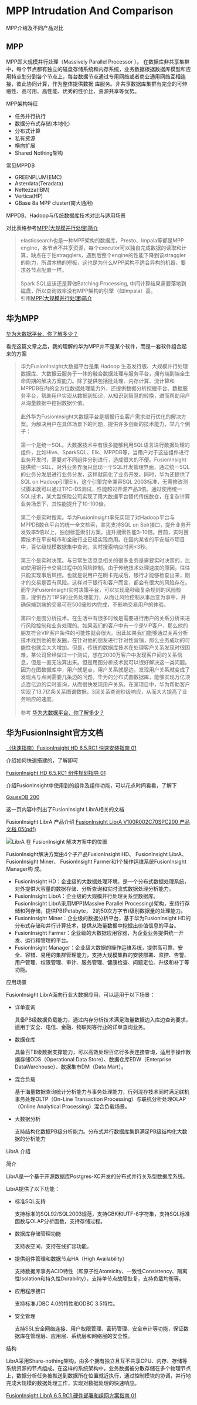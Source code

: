 # MPP Intrudation And Comparison

MPP介绍及不同产品对比

## MPP

MPP即大规模并行处理（Massively Parallel Processor ）。 在数据库非共享集群中，每个节点都有独立的磁盘存储系统和内存系统，业务数据根据数据库模型和应用特点划分到各个节点上，每台数据节点通过专用网络或者商业通用网络互相连接，彼此协同计算，作为整体提供数据 库服务。非共享数据库集群有完全的可伸缩性、高可用、高性能、优秀的性价比、资源共享等优势。

MPP架构特征

- 任务并行执行
- 数据分布式存储(本地化)
- 分布式计算
- 私有资源
- 横向扩展
- Shared Nothing架构

常见MPPDB

- GREENPLUM(EMC)
- Asterdata(Teradata)
- Nettezza(IBM)
- Vertica(HP)
- GBase 8a MPP cluster(南大通用)

MPPDB、Hadoop与传统数据库技术对比与适用场景

对比表格参考[MPP(大规模并行处理)简介](https://blog.csdn.net/qq_42189083/article/details/80610092)

>elasticsearch也是一种MPP架构的数据库，Presto、Impala等都是MPP engine，各节点不共享资源，每个executor可以独自完成数据的读取和计算，缺点在于怕stragglers，遇到后整个engine的性能下降到该straggler的能力，所谓木桶的短板，这也是为什么MPP架构不适合异构的机器，要求各节点配置一样。\
\
Spark SQL应该还是算做Batching Processing, 中间计算结果需要落地到磁盘，所以查询效率没有MPP架构的引擎（如Impala）高。\
引用[MPP(大规模并行处理)简介](https://blog.csdn.net/qq_42189083/article/details/80610092)

## 华为MPP

[华为大数据平台、你了解多少？](https://www.csdn.net/article/a/2017-05-26/15928254)

看完这篇文章之后，我的理解的华为MPP并不是某个软件，而是一套软件组合起来的方案

>华为FusionInsight大数据平台是集 Hadoop 生态发行版、大规模并行处理数据库、大数据云服务于一体的融合数据处理与服务平台，拥有端到端全生命周期的解决方案能力。除了提供包括批处理、内存计算、流计算和MPPDB在内的全方位数据处理能力外，还提供数据分析挖掘平台、数据服务平台，帮助用户实现从数据到知识，从知识到智慧的转换，进而帮助用户从海量数据中挖掘数据价值。\
\
此外华为FusionInsight大数据平台是根据行业客户需求进行优化的解决方案。为解决用户在具体场景下的问题，提供许多创新的技术能力，举几个例子：\
\
第一个是统一SQL。大数据技术中有很多能够利用SQL语言进行数据处理的组件，比如Hive、SparkSQL、Elk、MPPDB等，当用户对于这些组件进行业务开发时，需要对不同组件分别进行，造成很大的不便。FusionInsight提供统一SQL，对外业务界面只出现一个SQL开发管理界面，通过统一SQL的业务分发层进行业务分发，这样就简化了业务开发。同时，华为还提供了SQL on Hadoop引擎Elk，这个引擎完全兼容SQL 2003标准，无需修改测试脚本就可以通过TPC-DS测试，性能超过开源产品3倍。通过使用统一SQL技术，某大型保险公司实现了用大数据平台替代传统数仓，在复杂计算业务场景下，其性能提升了10-100倍。\
\
第二个是实时搜索。华为FusionInsight率先实现了对Hadoop平台与MPPDB数仓平台的统一全文检索，率先支持SQL on Solr接口，提升业务开发效率5倍以上，独创标签索引方案，提升搜索性能3-10倍。目前，实时搜索技术在平安城市和金融行业已经实现商用。在国内某省的平安城市项目中，百亿级规模数据集中查询，实时搜索响应时间<3秒。\
\
第三个是实时决策。与日常生活息息相关的很多业务是需要实时决策的，比如使用银行卡交易过程中的风险控制。由于传统技术处理速度的原因，往往只能实现事后风控。也就是说用户在刷卡完成后，银行才能够检查出来，刚才的交易是否有风险。这样对于银行和客户而言，都会有很大的风险存在。而华为FusionInsight实时决策平台，可以实现毫秒级复杂规则的风险检查，提供百万TIPS的业务处理能力，从而让风险控制从事后变为事中，并确保端到端的交易可在500毫秒内完成，不影响交易用户的体验。\
\
第四个是图分析技术。在生活中有很多时候是需要进行用户的关系分析来进行风险控制和业务处理的。如果我们的客户中有一个是VIP客户，那么他的朋友符合VIP客户条件的可能性就会很大。因此如果我们能够通过关系分析技术找到他的朋友圈，在针对他的朋友进行针对性营销，那么业务成功的可能性也就会大大增加。但是，传统的数据库技术在处理客户关系发现时很困难，某公司曾经做过一个测试，想在2000万客户中发现客户间的关系信息，但是一直无法算出来。但是用图分析技术就可以很好解决这一类问题。因为在图数据库中，用户就是点，用户关系就是边，发现用户关系就变成了发现点与点间需要几条边的问题。华为的分布式图数据库，能够实现万亿顶点百亿边的实时查询，从而很快发现用户关系。在某项目中，华为帮助客户实现了13.7亿条关系图谱数据，3层关系查询秒级响应，从而大大提高了业务响应的速度。\
\
参考 [华为大数据平台、你了解多少？](https://www.csdn.net/article/a/2017-05-26/15928254)

## 华为FusionInsight官方文档

[（快速指南）FusionInsight HD 6.5.RC1 快速安装指南 01](https://support.huawei.com/enterprise/zh/doc/EDOC1100043000?idPath=7919749%7C7919788%7C19942925%7C21110924)

介绍如何快速搭建的，了解即可

[FusionInsight HD 6.5.RC1 组件规划指导 01](https://support.huawei.com/enterprise/zh/doc/EDOC1100043026?idPath=7919749%7C7919788%7C19942925%7C21110924)

介绍FusionInsight中使用到的组件及组件功能，可以花点时间看看，了解下

[GaussDB 200](https://support.huawei.com/enterprise/zh/cloud-computing/gaussdb-200-pid-21407429)

这一页内容中列出了FusionInsight LibrA相关的文档

FusionInsight LibrA 产品介绍 [FusionInsight LibrA V100R002C70SPC200 产品文档 05(pdf)](https://support.huawei.com/enterprise/zh/doc/EDOC1000176945?idPath=7919749%7C7919788%7C19942925%7C21407429)

![LibrA 在 FusionInsight 解决方案中的位置](./mpp-intrudation-and-comparision_files/the-position-libra-in-fusioninsight.jpg)

FusionInsight解决方案由4个子产品FusionInsight HD、 FusionInsight LibrA、FusionInsight Miner、 FusionInsight Farmer和1个操作运维系统FusionInsight Manager构
成。

- FusionInsight HD：企业级的大数据处理环境，是一个分布式数据处理系统，对外提供大容量的数据存储、分析查询和实时流式数据处理分析能力。
- FusionInsight LibrA：企业级的大规模并行处理关系型数据库。 FusionInsight LibrA采用MPP(Massive Parallel Processing)架构，支持行存储和列存储，提供PB(Petabyte， 2的50次方字节)级别数据量的处理能力。
- FusionInsight Miner：企业级的数据分析平台，基于华为FusionInsight HD的分布式存储和并行计算技术，提供从海量数据中挖掘出价值信息的平台。
- FusionInsight Farmer：企业级的大数据应用容器，为企业业务提供统一开发、运行和管理的平台。
- FusionInsight Manager：企业级大数据的操作运维系统，提供高可靠、安全、容错、易用的集群管理能力，支持大规模集群的安装部署、监控、告警、用户管理、权限管理、审计、服务管理、健康检查、问题定位、升级和补丁等功能。

应用场景

FusionInsight LibrA面向行业大数据应用，可以适用于以下场景：

- 详单查询

    具备PB级数据负载能力，通过内存分析技术满足海量数据边入库边查询要求，适用于安全、电信、金融、物联网等行业的详单查询业务。

- 数据仓库

    具备百TB级数据支撑能力，可以高效处理百亿行多表连接查询，适用于操作数据存储ODS（Operational Data Store）、数据仓库EDW（Enterprise DataWarehouse）、数据集市DM（Data Mart）。

- 混合负载

    基于海量数据查询统计分析能力与事务处理能力，行列混存技术同时满足联机事务处理OLTP（On-Line Transaction Processing）与联机分析处理OLAP（Online Analytical Processing）混合负载场景。

- 大数据分析

    支持结构化数据PB级分析能力。分布式并行数据库集群满足PB级结构化大数据的分析能力

LibrA 介绍

简介

LibrA是一个基于开源数据库Postgres-XC开发的分布式并行关系型数据库系统。

LibrA提供了以下功能：

- 标准SQL支持

    支持标准的SQL92/SQL2003规范，支持GBK和UTF-8字符集，支持SQL标准函数与OLAP分析函数，支持存储过程。

- 数据库存储管理功能

    支持表空间，支持在线扩容功能。

- 提供组件管理和数据节点HA（High Availability）

    支持数据库事务ACID特性（即原子性Atomicity、一致性Consistency、隔离性Isolation和持久性Durability），支持单节点故障恢复，支持负载均衡等。

- 应用程序接口

    支持标准JDBC 4.0的特性和ODBC 3.5特性。

- 安全管理

    支持SSL安全网络连接、用户权限管理、密码管理、安全审计等功能，保证数据库在管理层、应用层、系统层和网络层的安全性。

结构

LibrA采用Share-nothing架构，由多个拥有独立且互不共享CPU、内存、存储等系统资源的节点组成。在这样的系统架构中，业务数据被分散存储在多个物理节点上，数据分析任务被推送到数据所在位置就近执行，通过控制模块的协调，并行地完成大规模的数据处理工作，实现对数据处理的快速响应。

[FusionInsight LibrA 6.5.RC1 硬件部署和组网方案指南 01](https://support.huawei.com/enterprise/zh/doc/EDOC1100042769)